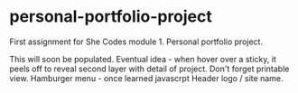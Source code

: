 # personal-portfolio-project
First assignment for She Codes module 1. Personal portfolio project.

This will soon be populated.
Eventual idea - when hover over a sticky, it peels off to reveal second layer with detail of project. Don't forget printable view.
Hamburger menu - once learned javascrpt
Header logo / site name.
